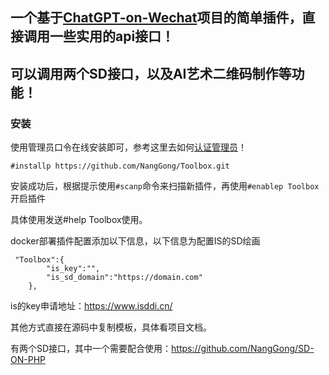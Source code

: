 ## 一个基于[ChatGPT-on-Wechat](https://github.com/zhayujie/chatgpt-on-wechat)项目的简单插件，直接调用一些实用的api接口！

## 可以调用两个SD接口，以及AI艺术二维码制作等功能！

### 安装

使用管理员口令在线安装即可，参考这里去如何[认证管理员](https://www.wangpc.cc/aigc/chatgpt-on-wechat_plugin/)！

```
#installp https://github.com/NangGong/Toolbox.git
```

安装成功后，根据提示使用`#scanp`命令来扫描新插件，再使用`#enablep Toolbox`开启插件

具体使用发送#help Toolbox使用。

docker部署插件配置添加以下信息，以下信息为配置IS的SD绘画
```
 "Toolbox":{
        "is_key":"",
        "is_sd_domain":"https://domain.com"
    },
```
is的key申请地址：https://www.isddi.cn/

其他方式直接在源码中复制模板，具体看项目文档。

有两个SD接口，其中一个需要配合使用：https://github.com/NangGong/SD-ON-PHP



